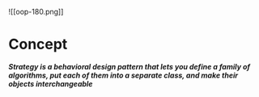
![[oop-180.png]]


# Concept

***Strategy is a behavioral design pattern that lets you define a family of algorithms, put each of them into a separate class, and make their objects interchangeable***


